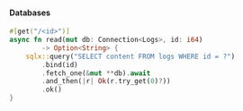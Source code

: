 #### Databases

```rust
#[get("/<id>")]
async fn read(mut db: Connection<Logs>, id: i64)
        -> Option<String> {
    sqlx::query("SELECT content FROM logs WHERE id = ?")
        .bind(id)
        .fetch_one(&mut **db).await
        .and_then(|r| Ok(r.try_get(0)?))
        .ok()
}
```


<aside class="notes">
</aside>
